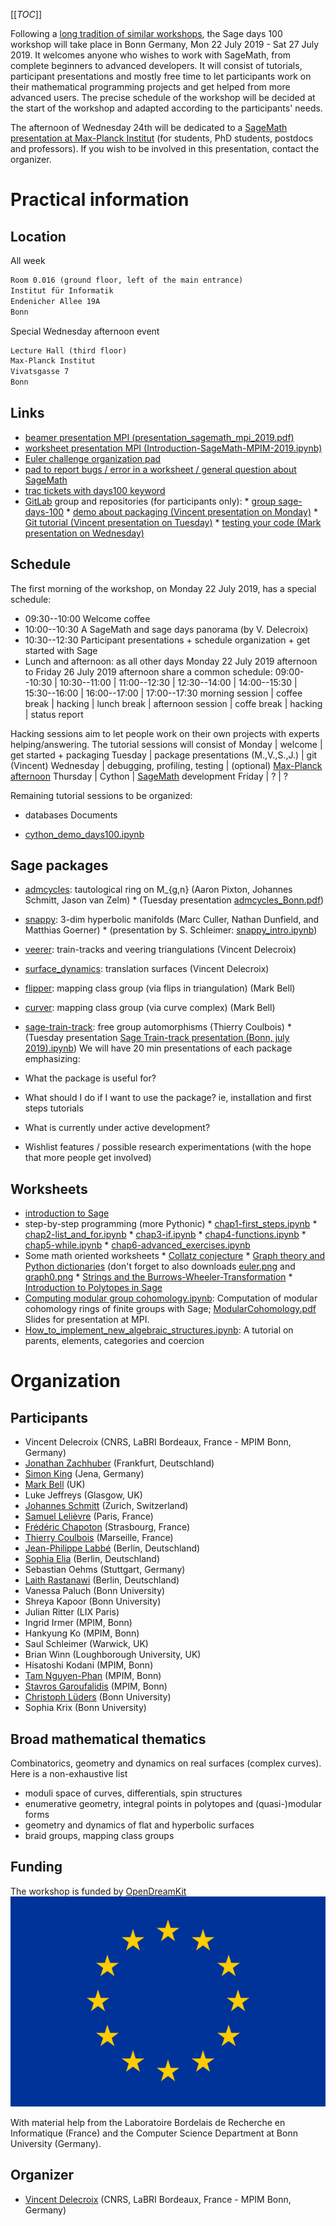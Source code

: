
[[_TOC_]] 

Following a <a class="https" href="https://wiki.sagemath.org/Workshops">long tradition of similar workshops</a>, the Sage days 100 workshop will take place in Bonn Germany, Mon 22 July 2019 - Sat 27 July 2019. It welcomes anyone who wishes to work with SageMath, from complete beginners to advanced developers. It will consist of tutorials, participant presentations and mostly free time to let participants work on their mathematical programming projects and get helped from more advanced users. The precise schedule of the workshop will be decided at the start of the workshop and adapted according to the participants' needs. 

The afternoon of Wednesday 24th will be dedicated to a <a class="https" href="https://www.mpim-bonn.mpg.de/de/node/9501">SageMath presentation at Max-Planck Institut</a> (for students, PhD students, postdocs and professors). If you wish to be involved in this presentation, contact the organizer. 


# Practical information


## Location

All week 
```txt
Room 0.016 (ground floor, left of the main entrance)
Institut für Informatik
Endenicher Allee 19A
Bonn
```
Special Wednesday afternoon event 
```txt
Lecture Hall (third floor)
Max-Planck Institut
Vivatsgasse 7
Bonn
```

## Links

* <a class="http" href="http://www.labri.fr/perso/vdelecro/presentations/presentation_sagemath_mpi_2019.pdf">beamer presentation MPI (presentation_sagemath_mpi_2019.pdf)</a> 
* <a class="https" href="https://wiki.sagemath.org/days100?action=AttachFile&amp;do=get&amp;target=Introduction-SageMath-MPIM-2019.ipynb">worksheet presentation MPI (Introduction-SageMath-MPIM-2019.ipynb)</a> 
* <a class="https" href="https://hackmd.io/C11DpDKwTaaB5RkoyuosUw">Euler challenge organization pad</a> 
* <a class="https" href="https://hackmd.io/EvP0nhWsTc-1Ja0BY1wbvw">pad to report bugs / error in a worksheet / general question about SageMath</a> 
* <a class="https" href="https://trac.sagemath.org/query?keywords=~days100&amp;col=id&amp;col=summary&amp;col=status&amp;col=type&amp;col=priority&amp;col=milestone&amp;col=component&amp;desc=1&amp;order=status">trac tickets with days100 keyword</a> 
* <a href="/GitLab">GitLab</a> group and repositories (for participants only): 
      * <a class="https" href="https://gitlab.com/sage-days-100">group sage-days-100</a> 
      * <a class="https" href="https://gitlab.com/sage-days-100/python_module_sample">demo about packaging (Vincent presentation on Monday)</a> 
      * <a class="https" href="https://gitlab.com/sage-days-100/git-tutorial-days-100">Git tutorial (Vincent presentation on Tuesday)</a> 
      * <a class="https" href="https://gitlab.com/sage-days-100/testing-project">testing your code (Mark presentation on Wednesday)</a> 

## Schedule

The first morning of the workshop, on Monday 22 July 2019, has a special schedule: 

   * 09:30--10:00 Welcome coffee 
   * 10:00--10:30 A SageMath and sage days panorama (by V. Delecroix) 
   * 10:30--12:30 Participant presentations + schedule organization + get started with Sage 
   * Lunch and afternoon: as all other days 
Monday 22 July 2019 afternoon to Friday 26 July 2019 afternoon share a common schedule: 
 09:00--10:30       |  10:30--11:00  |  11:00--12:30      |  12:30--14:00  |  14:00--15:30  |  15:30--16:00  |  16:00--17:00  |  17:00--17:30 
 morning session  |  coffee break    |  hacking  |  lunch break  |  afternoon session  |  coffe break  |  hacking |  status report 

Hacking sessions aim to let people work on their own projects with experts helping/answering. The tutorial sessions will consist of 
 Monday     |  welcome                  |  get started + packaging 
 Tuesday    |  package presentations (M.,V.,S.,J.)    |  git (Vincent) 
 Wednesday  |  debugging, profiling, testing  |  (optional) <a class="https" href="https://www.mpim-bonn.mpg.de/de/node/9501">Max-Planck afternoon</a> 
 Thursday   |  Cython  |  <a href="/SageMath">SageMath</a> development 
 Friday     |  ?  |  ?

Remaining tutorial sessions to be organized: 

* databases 
Documents 

* <a class="https" href="https://wiki.sagemath.org/days100?action=AttachFile&amp;do=get&amp;target=cython_demo_days100.ipynb">cython_demo_days100.ipynb</a> 

## Sage packages

* <a class="https" href="https://gitlab.com/jo314schmitt/admcycles">admcycles</a>: tautological ring on M_{g,n} (Aaron Pixton, Johannes Schmitt, Jason van Zelm) 
      * (Tuesday presentation <a class="https" href="https://people.math.ethz.ch/~schmittj/admcycles_Bonn.pdf">admcycles_Bonn.pdf</a>) 
* <a class="https" href="https://bitbucket.org/t3m/snappy">snappy</a>: 3-dim hyperbolic manifolds (Marc Culler, Nathan Dunfield, and Matthias Goerner) 
      * (presentation by S. Schleimer: <a class="https" href="https://wiki.sagemath.org/days100?action=AttachFile&amp;do=get&amp;target=snappy_intro.ipynb">snappy_intro.ipynb</a>) 
* <a class="https" href="https://gitlab.com/videlec/veerer/">veerer</a>: train-tracks and veering triangulations (Vincent Delecroix) 
* <a class="https" href="https://gitlab.com/videlec/surface_dynamics">surface_dynamics</a>: translation surfaces (Vincent Delecroix) 
* <a class="https" href="https://github.com/MarkCBell/flipper">flipper</a>: mapping class group (via flips in triangulation) (Mark Bell) 
* <a class="https" href="https://github.com/MarkCBell/curver">curver</a>: mapping class group (via curve complex) (Mark Bell) 
* <a class="https" href="https://github.com/coulbois/sage-train-track">sage-train-track</a>: free group automorphisms (Thierry Coulbois) 
      * (Tuesday presentation <a class="https" href="https://wiki.sagemath.org/days100?action=AttachFile&amp;do=get&amp;target=Sage+Train-track+presentation+%28Bonn%2C+july+2019%29.ipynb">Sage Train-track presentation (Bonn, july 2019).ipynb</a>) 
We will have 20 min presentations of each package emphasizing: 

* What the package is useful for? 
* What should I do if I want to use the package? ie, installation and first steps tutorials 
* What is currently under active development? 
* Wishlist features / possible research experimentations (with the hope that more people get involved) 

## Worksheets

   * <a class="https" href="https://wiki.sagemath.org/days100?action=AttachFile&amp;do=get&amp;target=intro.en.ipynb">introduction to Sage</a> 
   * step-by-step programming (more Pythonic) 
         * <a class="https" href="https://wiki.sagemath.org/days100?action=AttachFile&amp;do=get&amp;target=chap1-first_steps.ipynb">chap1-first_steps.ipynb</a> 
         * <a class="https" href="https://wiki.sagemath.org/days100?action=AttachFile&amp;do=get&amp;target=chap2-list_and_for.ipynb">chap2-list_and_for.ipynb</a> 
         * <a class="https" href="https://wiki.sagemath.org/days100?action=AttachFile&amp;do=get&amp;target=chap3-if.ipynb">chap3-if.ipynb</a> 
         * <a class="https" href="https://wiki.sagemath.org/days100?action=AttachFile&amp;do=get&amp;target=chap4-functions.ipynb">chap4-functions.ipynb</a> 
         * <a class="https" href="https://wiki.sagemath.org/days100?action=AttachFile&amp;do=get&amp;target=chap5-while.ipynb">chap5-while.ipynb</a> 
         * <a class="https" href="https://wiki.sagemath.org/days100?action=AttachFile&amp;do=get&amp;target=chap6-advanced_exercises.ipynb">chap6-advanced_exercises.ipynb</a> 
   * Some math oriented worksheets 
         * <a class="https" href="https://wiki.sagemath.org/days100?action=AttachFile&amp;do=get&amp;target=CollatzConjecture.ipynb">Collatz conjecture</a> 
         * <a class="https" href="https://wiki.sagemath.org/days100?action=AttachFile&amp;do=get&amp;target=Dictionaries-GraphTheory.ipynb">Graph theory and Python dictionaries</a> (don't forget to also downloads <a class="https" href="https://wiki.sagemath.org/days100?action=AttachFile&amp;do=get&amp;target=euler.png">euler.png</a> and <a class="https" href="https://wiki.sagemath.org/days100?action=AttachFile&amp;do=get&amp;target=graph0.png">graph0.png</a> 
         * <a class="https" href="https://wiki.sagemath.org/days100?action=AttachFile&amp;do=get&amp;target=Strings-BWT.ipynb">Strings and the Burrows-Wheeler-Transformation</a> 
         * <a class="https" href="https://wiki.sagemath.org/days100?action=AttachFile&amp;do=get&amp;target=introduction_polytopes.ipynb">Introduction to Polytopes in Sage</a> 
   * <a class="https" href="https://wiki.sagemath.org/days100?action=AttachFile&amp;do=get&amp;target=Computing+modular+group+cohomology.ipynb">Computing modular group cohomology.ipynb</a>: Computation of modular cohomology rings of finite groups with Sage; <a href="days100/ModularCohomology.pdf">ModularCohomology.pdf</a> Slides for presentation at MPI. 
   * <a class="https" href="https://wiki.sagemath.org/days100?action=AttachFile&amp;do=get&amp;target=How_to_implement_new_algebraic_structures.ipynb">How_to_implement_new_algebraic_structures.ipynb</a>: A tutorial on parents, elements, categories and coercion 

# Organization


## Participants

* Vincent Delecroix (CNRS, LaBRI Bordeaux, France - MPIM Bonn, Germany) 
* <a class="https" href="https://www.uni-frankfurt.de/50278800/Zachhuber">Jonathan Zachhuber</a> (Frankfurt, Deutschland) 
* <a class="https" href="https://users.fmi.uni-jena.de/~king/eindex.html">Simon King</a> (Jena, Germany) 
* <a class="https" href="https://markcbell.github.io">Mark Bell</a> (UK) 
* Luke Jeffreys (Glasgow, UK) 
* <a class="https" href="https://people.math.ethz.ch/~schmittj/">Johannes Schmitt</a> (Zurich, Switzerland) 
* <a class="https" href="https://www.math.u-psud.fr/~lelievre/">Samuel Lelièvre</a> (Paris, France) 
* <a class="https" href="https://irma.math.unistra.fr/~chapoton/">Frédéric Chapoton</a> (Strasbourg, France) 
* <a class="https" href="https://www.i2m.univ-amu.fr/perso/thierry.coulbois/">Thierry Coulbois</a> (Marseille, France) 
* <a class="http" href="http://page.mi.fu-berlin.de/labbe">Jean-Philippe Labbé</a> (Berlin, Deutschland) 
* <a class="https" href="https://www.mi.fu-berlin.de/math/groups/ag-diskret-algebra-geom/members/Wimi/sophia_elia.html">Sophia Elia</a> (Berlin, Deutschland) 
* Sebastian Oehms (Stuttgart, Germany) 
* <a class="https" href="https://www.mi.fu-berlin.de/math/groups/discgeom/members/rastanawi.html">Laith Rastanawi</a> (Berlin, Deutschland) 
* Vanessa Paluch (Bonn University) 
* Shreya Kapoor (Bonn University) 
* Julian Ritter (LIX Paris) 
* Ingrid Irmer (MPIM, Bonn) 
* Hankyung Ko (MPIM, Bonn) 
* Saul Schleimer (Warwick, UK) 
* Brian Winn (Loughborough University, UK) 
* Hisatoshi Kodani (MPIM, Bonn) 
* <a class="https" href="https://sites.google.com/site/tutamnguyenphan/">Tam Nguyen-Phan</a> (MPIM, Bonn) 
* <a class="http" href="http://people.mpim-bonn.mpg.de/stavros/">Stavros Garoufalidis</a> (MPIM, Bonn) 
* <a class="http" href="http://cg.cs.uni-bonn.de/de/mitarbeiter/dipl-inform-christoph-lueders/">Christoph Lüders</a> (Bonn University) 
* Sophia Krix (Bonn University) 

## Broad mathematical thematics

Combinatorics, geometry and dynamics on real surfaces (complex curves). Here is a non-exhaustive list 

* moduli space of curves, differentials, spin structures 
* enumerative geometry, integral points in polytopes and (quasi-)modular forms 
* geometry and dynamics of flat and hyperbolic surfaces 
* braid groups, mapping class groups 

## Funding

The workshop is funded by <a class="http" href="http://opendreamkit.org/">OpenDreamKit</a> ![days100/Flag_of_Europe.png](days100/Flag_of_Europe.png) 

With material help from the Laboratoire Bordelais de Recherche en Informatique (France) and the Computer Science Department at Bonn University (Germany). 


## Organizer

* <a class="http" href="http://www.labri.fr/perso/vdelecro/">Vincent Delecroix</a> (CNRS, LaBRI Bordeaux, France - MPIM Bonn, Germany) 